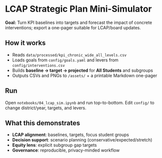 # LCAP Strategic Plan Mini-Simulator

**Goal:** Turn KPI baselines into targets and forecast the impact of concrete interventions; export a one-pager suitable for LCAP/board updates.

## How it works
- Reads `data/processed/kpi_chronic_wide_all_levels.csv`
- Loads goals from `config/goals.yaml` and levers from `config/interventions.csv`
- Builds **baseline → target → projected** for **All Students** and subgroups
- Outputs CSVs and PNGs to `/assets/` + a printable Markdown one-pager

## Run
Open `notebooks/04_lcap_sim.ipynb` and run top-to-bottom. Edit `config/` to change district/year, targets, and levers.

## What this demonstrates
- **LCAP alignment**: baselines, targets, focus student groups
- **Decision support**: scenario planning (conservative/expected/stretch)
- **Equity lens**: explicit subgroup gap targets
- **Governance**: reproducible, privacy-minded workflow
